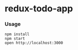 redux-todo-app
=====================

### Usage

```
npm install
npm start
open http://localhost:3000
```
